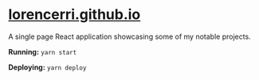 # [lorencerri.github.io](https://lorencerri.github.io)

A single page React application showcasing some of my notable projects.

**Running:** `yarn start`

**Deploying:** `yarn deploy`
